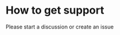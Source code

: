 <!--- See: https://help.github.com/en/articles/adding-support-resources-to-your-project --->

# How to get support
Please start a discussion or create an issue
